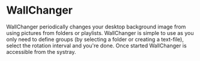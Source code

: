 # WallChanger

WallChanger periodically changes your desktop background image from using pictures from folders or playlists.
WallChanger is simple to use as you only need to define groups (by selecting a folder or creating a text-file), select the rotation interval and you're done.
Once started WallChanger is accessible from the systray.
